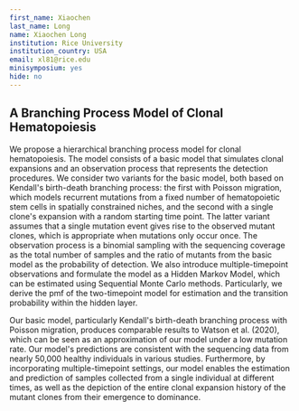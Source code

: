 ```yaml
---
first_name: Xiaochen
last_name: Long
name: Xiaochen Long
institution: Rice University
institution_country: USA
email: xl81@rice.edu
minisymposium: yes
hide: no
---
```


## A Branching Process Model of Clonal Hematopoiesis

We propose a hierarchical branching process model for clonal hematopoiesis. The model consists of a basic model that simulates clonal expansions and an observation process that represents the detection procedures. We consider two variants for the basic model, both based on Kendall's birth-death branching process: the first with Poisson migration, which models recurrent mutations from a fixed number of hematopoietic stem cells in spatially constrained niches, and the second with a single clone's expansion with a random starting time point. The latter variant assumes that a single mutation event gives rise to the observed mutant clones, which is appropriate when mutations only occur once. The observation process is a binomial sampling with the sequencing coverage as the total number of samples and the ratio of mutants from the basic model as the probability of detection. We also introduce multiple-timepoint observations and formulate the model as a Hidden Markov Model, which can be estimated using Sequential Monte Carlo methods. Particularly, we derive the pmf of the two-timepoint model for estimation and the transition probability within the hidden layer.
 
 Our basic model, particularly Kendall's birth-death branching process with Poisson migration, produces comparable results to Watson et al. (2020), which can be seen as an approximation of our model under a low mutation rate. Our model's predictions are consistent with the sequencing data from nearly 50,000 healthy individuals in various studies. Furthermore, by incorporating multiple-timepoint settings, our model enables the estimation and prediction of samples collected from a single individual at different times, as well as the depiction of the entire clonal expansion history of the mutant clones from their emergence to dominance.


